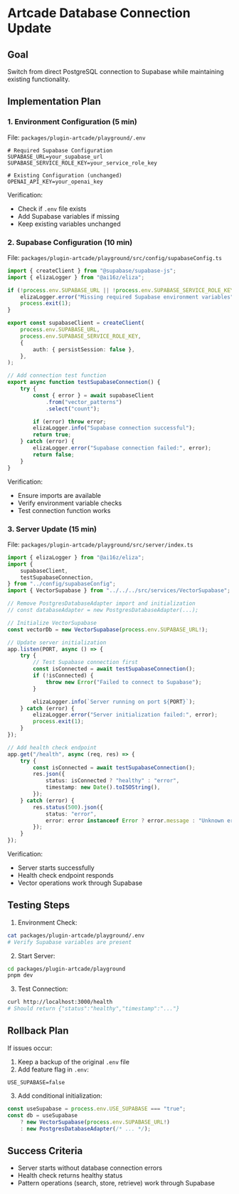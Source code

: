 # Artcade Database Connection Update

## Goal

Switch from direct PostgreSQL connection to Supabase while maintaining existing functionality.

## Implementation Plan

### 1. Environment Configuration (5 min)

File: `packages/plugin-artcade/playground/.env`

```env
# Required Supabase Configuration
SUPABASE_URL=your_supabase_url
SUPABASE_SERVICE_ROLE_KEY=your_service_role_key

# Existing Configuration (unchanged)
OPENAI_API_KEY=your_openai_key
```

Verification:

- Check if `.env` file exists
- Add Supabase variables if missing
- Keep existing variables unchanged

### 2. Supabase Configuration (10 min)

File: `packages/plugin-artcade/playground/src/config/supabaseConfig.ts`

```typescript
import { createClient } from "@supabase/supabase-js";
import { elizaLogger } from "@ai16z/eliza";

if (!process.env.SUPABASE_URL || !process.env.SUPABASE_SERVICE_ROLE_KEY) {
    elizaLogger.error("Missing required Supabase environment variables");
    process.exit(1);
}

export const supabaseClient = createClient(
    process.env.SUPABASE_URL,
    process.env.SUPABASE_SERVICE_ROLE_KEY,
    {
        auth: { persistSession: false },
    },
);

// Add connection test function
export async function testSupabaseConnection() {
    try {
        const { error } = await supabaseClient
            .from("vector_patterns")
            .select("count");

        if (error) throw error;
        elizaLogger.info("Supabase connection successful");
        return true;
    } catch (error) {
        elizaLogger.error("Supabase connection failed:", error);
        return false;
    }
}
```

Verification:

- Ensure imports are available
- Verify environment variable checks
- Test connection function works

### 3. Server Update (15 min)

File: `packages/plugin-artcade/playground/src/server/index.ts`

```typescript
import { elizaLogger } from "@ai16z/eliza";
import {
    supabaseClient,
    testSupabaseConnection,
} from "../config/supabaseConfig";
import { VectorSupabase } from "../../../src/services/VectorSupabase";

// Remove PostgresDatabaseAdapter import and initialization
// const databaseAdapter = new PostgresDatabaseAdapter(...);

// Initialize VectorSupabase
const vectorDb = new VectorSupabase(process.env.SUPABASE_URL!);

// Update server initialization
app.listen(PORT, async () => {
    try {
        // Test Supabase connection first
        const isConnected = await testSupabaseConnection();
        if (!isConnected) {
            throw new Error("Failed to connect to Supabase");
        }

        elizaLogger.info(`Server running on port ${PORT}`);
    } catch (error) {
        elizaLogger.error("Server initialization failed:", error);
        process.exit(1);
    }
});

// Add health check endpoint
app.get("/health", async (req, res) => {
    try {
        const isConnected = await testSupabaseConnection();
        res.json({
            status: isConnected ? "healthy" : "error",
            timestamp: new Date().toISOString(),
        });
    } catch (error) {
        res.status(500).json({
            status: "error",
            error: error instanceof Error ? error.message : "Unknown error",
        });
    }
});
```

Verification:

- Server starts successfully
- Health check endpoint responds
- Vector operations work through Supabase

## Testing Steps

1. Environment Check:

```bash
cat packages/plugin-artcade/playground/.env
# Verify Supabase variables are present
```

2. Start Server:

```bash
cd packages/plugin-artcade/playground
pnpm dev
```

3. Test Connection:

```bash
curl http://localhost:3000/health
# Should return {"status":"healthy","timestamp":"..."}
```

## Rollback Plan

If issues occur:

1. Keep a backup of the original `.env` file
2. Add feature flag in `.env`:

```env
USE_SUPABASE=false
```

3. Add conditional initialization:

```typescript
const useSupabase = process.env.USE_SUPABASE === "true";
const db = useSupabase
    ? new VectorSupabase(process.env.SUPABASE_URL!)
    : new PostgresDatabaseAdapter(/* ... */);
```

## Success Criteria

- Server starts without database connection errors
- Health check returns healthy status
- Pattern operations (search, store, retrieve) work through Supabase
